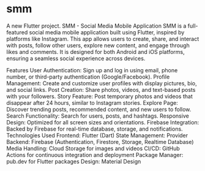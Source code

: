 # smm

A new Flutter project.
SMM - Social Media Mobile Application
SMM is a full-featured social media mobile application built using Flutter, inspired by platforms like Instagram. This app allows users to create, share, and interact with posts, follow other users, explore new content, and engage through likes and comments. It is designed for both Android and iOS platforms, ensuring a seamless social experience across devices.

Features
User Authentication: Sign up and log in using email, phone number, or third-party authentication (Google/Facebook).
Profile Management: Create and customize user profiles with display pictures, bio, and social links.
Post Creation: Share photos, videos, and text-based posts with your followers.
Story Feature: Post temporary photos and videos that disappear after 24 hours, similar to Instagram stories.
Explore Page: Discover trending posts, recommended content, and new users to follow.
Search Functionality: Search for users, posts, and hashtags.
Responsive Design: Optimized for all screen sizes and orientations.
Firebase Integration: Backed by Firebase for real-time database, storage, and notifications.
Technologies Used
Frontend: Flutter (Dart)
State Management: Provider 
Backend: Firebase (Authentication, Firestore, Storage, Realtime Database)
Media Handling: Cloud Storage for images and videos
CI/CD: GitHub Actions for continuous integration and deployment
Package Manager: pub.dev for Flutter packages
Design: Material Design